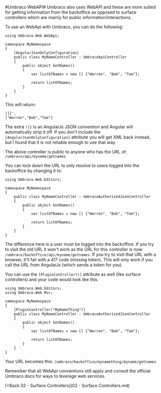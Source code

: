 #Umbraco WebAPI#
Umbraco also uses WebAPI and these are more suited for getting information from the backoffice as opposed to surface controllers which are mainly for public information/interactions.

To use an WebApi with Umbraco, you can do the following:

```
using Umbraco.Web.WebApi;

namespace MyNamespace
{
    [AngularJsonOnlyConfiguration]
    public class MyNameController : UmbracoApiController
    {
        public object GetNames()
        {
            var listOfNames = new [] {"Warren", "Bob", "Tom"};

            return listOfNames;
        }
    }
}
```
This will return: 
```
)]}',
["Warren","Bob","Tom"]
```
The extra `)]}` is an AngularJs JSON convention and Angular will automatically strip it off.  If you don't include the `[AngularJsonOnlyConfiguration]` attribute you will get XML back instead, but I found that it is not reliable enough to use that way.

The above controller is public to anyone who has the URL of: `/umbraco/api/myname/getnames`

You can lock down the URL to only resolve to users logged into the backoffice by changing it to:

```
using Umbraco.Web.Editors;

namespace MyNamespace
{
    public class MyNameController : UmbracoAuthorizedJsonController
    {
        public object GetNames()
        {
            var listOfNames = new [] {"Warren", "Bob", "Tom"};

            return listOfNames;
        }
    }
}
```

The difference here is a user must be logged into the backoffice.  If you try to visit the old URL it won't work as the URL for this controller is now: `/umbraco/backoffice/api/myname/getnames`.  If you try to visit that URL with a browser, it'll fail with a 417 code (missing token).  This will only work if you call the URL from AngularJs (which sends a token for you).

You can use the `[PluginController()]` attribute as well (like surface controllers) and your code would look like this:

```
using Umbraco.Web.Editors;
using Umbraco.Web.Mvc;

namespace MyNamespace
{
    [PluginController("MyNameThing")]
    public class MyNameController : UmbracoAuthorizedJsonController
    {
        public object GetNames()
        {
            var listOfNames = new [] {"Warren", "Bob", "Tom"};

            return listOfNames;
        }
    }
}
```

Your URL becomes this: `/umbraco/backoffice/mynamething/myname/getnames`

Remember that all WebApi conventions still apply and consult the official Umbraco docs for ways to leverage web services.

[<Back 02 - Surface Controllers](02 - Surface Controllers.md)